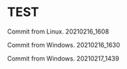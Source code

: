 # TEST

Commit from Linux.
20210216_1608


Commit from Windows.
20210216_1630


Commit from Windows.
20210217_1439

